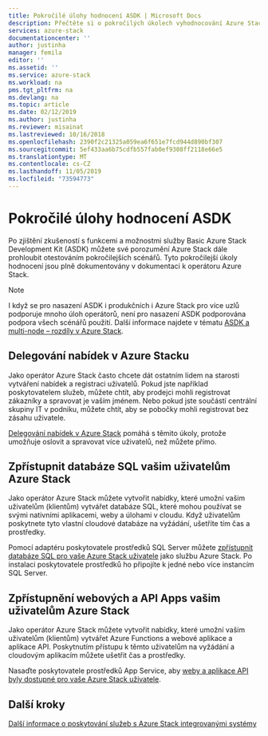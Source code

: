 ```yaml
---
title: Pokročilé úlohy hodnocení ASDK | Microsoft Docs
description: Přečtěte si o pokročilých úkolech vyhodnocování Azure Stack Development KIt (ASDK).
services: azure-stack
documentationcenter: ''
author: justinha
manager: femila
editor: ''
ms.assetid: ''
ms.service: azure-stack
ms.workload: na
pms.tgt_pltfrm: na
ms.devlang: na
ms.topic: article
ms.date: 02/12/2019
ms.author: justinha
ms.reviewer: misainat
ms.lastreviewed: 10/16/2018
ms.openlocfilehash: 2390f2c21325a059ea6f651e7fcd944d890bf307
ms.sourcegitcommit: 5ef433aa6b75cdfb557fab0ef9308ff2118e66e5
ms.translationtype: MT
ms.contentlocale: cs-CZ
ms.lasthandoff: 11/05/2019
ms.locfileid: "73594773"
---
```

# <a name="advanced-asdk-evaluation-tasks"></a>Pokročilé úlohy hodnocení ASDK
Po zjištění zkušeností s funkcemi a možnostmi služby Basic Azure Stack Development Kit (ASDK) můžete své porozumění Azure Stack dále prohloubit otestováním pokročilejších scénářů. Tyto pokročilejší úkoly hodnocení jsou plně dokumentovány v dokumentaci k operátoru Azure Stack.

> [!NOTE]
> I když se pro nasazení ASDK i produkčních i Azure Stack pro více uzlů podporuje mnoho úloh operátorů, není pro nasazení ASDK podporována podpora všech scénářů použití. Další informace najdete v tématu [ASDK a multi-node – rozdíly v Azure Stack](asdk-what-is.md#asdk-and-multi-node-azure-stack-hub-differences).

## <a name="delegate-offers-in-azure-stack"></a>Delegování nabídek v Azure Stacku
Jako operátor Azure Stack často chcete dát ostatním lidem na starosti vytváření nabídek a registraci uživatelů. Pokud jste například poskytovatelem služeb, můžete chtít, aby prodejci mohli registrovat zákazníky a spravovat je vaším jménem. Nebo pokud jste součástí centrální skupiny IT v podniku, můžete chtít, aby se pobočky mohli registrovat bez zásahu uživatele.

[Delegování nabídek v Azure Stack](../operator/azure-stack-delegated-provider.md) pomáhá s těmito úkoly, protože umožňuje oslovit a spravovat více uživatelů, než můžete přímo.

## <a name="make-sql-databases-available-to-your-azure-stack-users"></a>Zpřístupnit databáze SQL vašim uživatelům Azure Stack
Jako operátor Azure Stack můžete vytvořit nabídky, které umožní vašim uživatelům (klientům) vytvářet databáze SQL, které mohou používat se svými nativními aplikacemi, weby a úlohami v cloudu. Když uživatelům poskytnete tyto vlastní cloudové databáze na vyžádání, ušetříte tím čas a prostředky.

Pomocí adaptéru poskytovatele prostředků SQL Server můžete [zpřístupnit databáze SQL pro vaše Azure Stack uživatele](../operator/azure-stack-tutorial-sql-server.md) jako službu Azure Stack. Po instalaci poskytovatele prostředků ho připojíte k jedné nebo více instancím SQL Server.

## <a name="make-web-and-api-apps-available-to-your-azure-stack-users"></a>Zpřístupnění webových a API Apps vašim uživatelům Azure Stack
Jako operátor Azure Stack můžete vytvořit nabídky, které umožní vašim uživatelům (klientům) vytvářet Azure Functions a webové aplikace a aplikace API. Poskytnutím přístupu k těmto uživatelům na vyžádání a cloudovým aplikacím můžete ušetřit čas a prostředky.

Nasaďte poskytovatele prostředků App Service, aby [weby a aplikace API byly dostupné pro vaše Azure Stack uživatele](../operator/azure-stack-tutorial-app-service.md).

## <a name="next-steps"></a>Další kroky

[Další informace o poskytování služeb s Azure Stack integrovanými systémy](../operator/service-plan-offer-subscription-overview.md)
